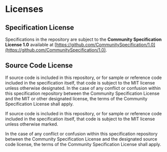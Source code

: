 # Licenses

## Specification License

Specifications in the repository are subject to the **Community Specification
License 1.0** available at
[https://github.com/CommunitySpecification/1.0](https://github.com/CommunitySpecification/1.0).

## Source Code License

If source code is included in this repository, or for sample or reference code
included in the specification itself, that code is subject to the MIT license
unless otherwise designated. In the case of any conflict or confusion within
this specification repository between the Community Specification License and
the MIT or other designated license, the terms of the Community Specification
License shall apply.

If source code is included in this repository, or for sample or reference code
included in the specification itself, that code is subject to the MIT license
unless otherwise marked.

In the case of any conflict or confusion within this specification repository
between the Community Specification License and the designated source code
license, the terms of the Community Specification License shall apply.
